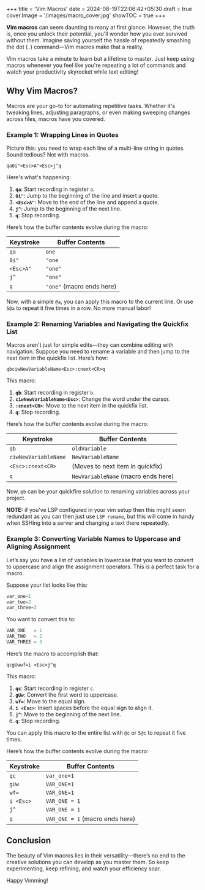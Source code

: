 +++
title = 'Vim Macros'
date = 2024-08-19T22:06:42+05:30
draft = true
cover.Image = '/images/macro_cover.jpg'
showTOC = true
+++

**Vim macros** can seem daunting to many at first glance. However, the truth is, once you unlock their potential, you'll wonder how you ever survived without them. Imagine saving yourself the hassle of repeatedly smashing the dot (`.`) command—Vim macros make that a reality.

Vim macros take a minute to learn but a lifetime to master. Just keep using macros whenever you feel like you're repeating a lot of commands and watch your productivity skyrocket while text editing!

## Why Vim Macros?

Macros are your go-to for automating repetitive tasks. Whether it's tweaking lines, adjusting paragraphs, or even making sweeping changes across files, macros have you covered.

### Example 1: Wrapping Lines in Quotes

Picture this: you need to wrap each line of a multi-line string in quotes. Sound tedious? Not with macros.

```
qa0i"<Esc>A"<Esc>j^q
```

Here's what's happening:

1. **`qa`**: Start recording in register `a`.
2. **`0i"`**: Jump to the beginning of the line and insert a quote.
3. **`<Esc>A"`**: Move to the end of the line and append a quote.
4. **`j^`**: Jump to the beginning of the next line.
5. **`q`**: Stop recording.

Here’s how the buffer contents evolve during the macro:

| Keystroke | Buffer Contents           |
| --------- | ------------------------- |
| `qa`      | `one`                     |
| `0i"`     | `"one`                    |
| `<Esc>A"` | `"one"`                   |
| `j^`      | `"one"`                   |
| `q`       | `"one"` (macro ends here) |

Now, with a simple `@a`, you can apply this macro to the current line. Or use `5@a` to repeat it five times in a row. No more manual labor!

### Example 2: Renaming Variables and Navigating the Quickfix List

Macros aren't just for simple edits—they can combine editing with navigation. Suppose you need to rename a variable and then jump to the next item in the quickfix list. Here’s how:

```
qbciwNewVariableName<Esc>:cnext<CR>q
```

This macro:

1. **`qb`**: Start recording in register `b`.
2. **`ciwNewVariableName<Esc>`**: Change the word under the cursor.
3. **`:cnext<CR>`**: Move to the next item in the quickfix list.
4. **`q`**: Stop recording.

Here’s how the buffer contents evolve during the macro:

| Keystroke            | Buffer Contents                     |
| -------------------- | ----------------------------------- |
| `qb`                 | `oldVariable`                       |
| `ciwNewVariableName` | `NewVariableName`                   |
| `<Esc>:cnext<CR>`    | (Moves to next item in quickfix)    |
| `q`                  | `NewVariableName` (macro ends here) |

Now, `@b` can be your quickfire solution to renaming variables across your project.

**NOTE:** if you've LSP configured in your vim setup then this might seem redundant as you can then just use `LSP rename`, but this will come in handy when SSHing into a server and changing a text there repeatedly.

### Example 3: Converting Variable Names to Uppercase and Aligning Assignment

Let’s say you have a list of variables in lowercase that you want to convert to uppercase and align the assignment operators. This is a perfect task for a macro.

Suppose your list looks like this:

```cpp
var_one=1
var_two=2
var_three=3
```

You want to convert this to:

```cpp
VAR_ONE   = 1
VAR_TWO   = 2
VAR_THREE = 3
```

Here’s the macro to accomplish that:

```
qcgUwwf=i <Esc>j^q
```

This macro:

1. **`qc`**: Start recording in register `c`.
2. **`gUw`**: Convert the first word to uppercase.
3. **`wf=`**: Move to the equal sign.
4. **`i <Esc>`**: Insert spaces before the equal sign to align it.
5. **`j^`**: Move to the beginning of the next line.
6. **`q`**: Stop recording.

You can apply this macro to the entire list with `@c` or `5@c` to repeat it five times.

Here’s how the buffer contents evolve during the macro:

| Keystroke | Buffer Contents                 |
| --------- | ------------------------------- |
| `qc`      | `var_one=1`                     |
| `gUw`     | `VAR_ONE=1`                     |
| `wf=`     | `VAR_ONE=1`                     |
| `i <Esc>` | `VAR_ONE = 1`                   |
| `j^`      | `VAR_ONE = 1`                   |
| `q`       | `VAR_ONE = 1` (macro ends here) |

## Conclusion

The beauty of Vim macros lies in their versatility—there’s no end to the creative solutions you can develop as you master them. So keep experimenting, keep refining, and watch your efficiency soar.

Happy Vimming!
